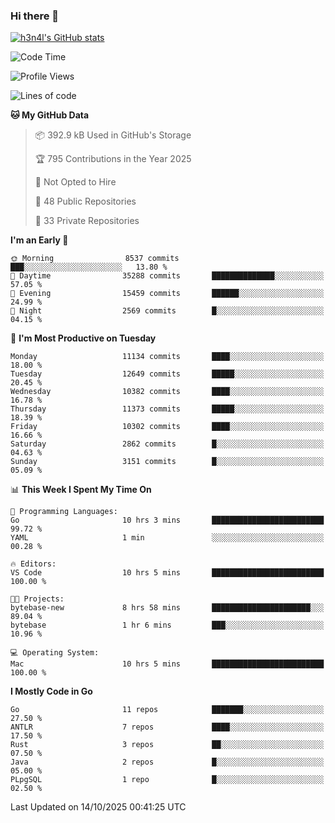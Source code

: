 ### Hi there 👋

[![h3n4l's GitHub stats](https://github-readme-stats.vercel.app/api?username=h3n4l&count_private=true&show_icons=true&theme=radical)](https://github.com/h3n4l/github-readme-stats)

<!--START_SECTION:waka-->
![Code Time](http://img.shields.io/badge/Code%20Time-2%2C323%20hrs%2058%20mins-blue)

![Profile Views](http://img.shields.io/badge/Profile%20Views-1-blue)

![Lines of code](https://img.shields.io/badge/From%20Hello%20World%20I%27ve%20Written-23.1%20million%20lines%20of%20code-blue)

**🐱 My GitHub Data** 

> 📦 392.9 kB Used in GitHub's Storage 
 > 
> 🏆 795 Contributions in the Year 2025
 > 
> 🚫 Not Opted to Hire
 > 
> 📜 48 Public Repositories 
 > 
> 🔑 33 Private Repositories 
 > 
**I'm an Early 🐤** 

```text
🌞 Morning                8537 commits        ███░░░░░░░░░░░░░░░░░░░░░░   13.80 % 
🌆 Daytime                35288 commits       ██████████████░░░░░░░░░░░   57.05 % 
🌃 Evening                15459 commits       ██████░░░░░░░░░░░░░░░░░░░   24.99 % 
🌙 Night                  2569 commits        █░░░░░░░░░░░░░░░░░░░░░░░░   04.15 % 
```
📅 **I'm Most Productive on Tuesday** 

```text
Monday                   11134 commits       ████░░░░░░░░░░░░░░░░░░░░░   18.00 % 
Tuesday                  12649 commits       █████░░░░░░░░░░░░░░░░░░░░   20.45 % 
Wednesday                10382 commits       ████░░░░░░░░░░░░░░░░░░░░░   16.78 % 
Thursday                 11373 commits       █████░░░░░░░░░░░░░░░░░░░░   18.39 % 
Friday                   10302 commits       ████░░░░░░░░░░░░░░░░░░░░░   16.66 % 
Saturday                 2862 commits        █░░░░░░░░░░░░░░░░░░░░░░░░   04.63 % 
Sunday                   3151 commits        █░░░░░░░░░░░░░░░░░░░░░░░░   05.09 % 
```


📊 **This Week I Spent My Time On** 

```text
💬 Programming Languages: 
Go                       10 hrs 3 mins       █████████████████████████   99.72 % 
YAML                     1 min               ░░░░░░░░░░░░░░░░░░░░░░░░░   00.28 % 

🔥 Editors: 
VS Code                  10 hrs 5 mins       █████████████████████████   100.00 % 

🐱‍💻 Projects: 
bytebase-new             8 hrs 58 mins       ██████████████████████░░░   89.04 % 
bytebase                 1 hr 6 mins         ███░░░░░░░░░░░░░░░░░░░░░░   10.96 % 

💻 Operating System: 
Mac                      10 hrs 5 mins       █████████████████████████   100.00 % 
```

**I Mostly Code in Go** 

```text
Go                       11 repos            ███████░░░░░░░░░░░░░░░░░░   27.50 % 
ANTLR                    7 repos             ████░░░░░░░░░░░░░░░░░░░░░   17.50 % 
Rust                     3 repos             ██░░░░░░░░░░░░░░░░░░░░░░░   07.50 % 
Java                     2 repos             █░░░░░░░░░░░░░░░░░░░░░░░░   05.00 % 
PLpgSQL                  1 repo              █░░░░░░░░░░░░░░░░░░░░░░░░   02.50 % 
```




 Last Updated on 14/10/2025 00:41:25 UTC
<!--END_SECTION:waka-->

